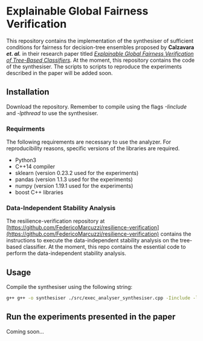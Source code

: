 # Explainable Global Fairness Verification

This repository contains the implementation of the synthesiser of sufficient conditions for fairness for decision-tree ensembles proposed by **Calzavara *et. al.*** in their research paper titled [<em>Explainable Global Fairness Verification of Tree-Based Classifiers</em>](https://openreview.net/forum?id=HOu7LgqCTqd). At the moment, this repository contains the code of the synthesiser. The scripts to scripts to reproduce the experiments described in the paper will be added soon.

## Installation
Download the repository. Remember to compile using the flags <em>-Iinclude</em> and <em>-lpthread</em> to use the synthesiser.

### Requirments
The following requirements are necessary to use the analyzer. For reproducibility reasons, specific versions of the libraries are required.
- Python3
- C++14 compiler
- sklearn (version 0.23.2 used for the experiments)
- pandas (version 1.1.3 used for the experiments)
- numpy (version 1.19.1 used for the experiments)
- boost C++ libraries
  
### Data-Independent Stability Analysis
The resilience-verification repository at [https://github.com/FedericoMarcuzzi/resilience-verification](https://github.com/FedericoMarcuzzi/resilience-verification) contains the instructions to execute the data-independent stability analysis on the tree-based classifier.
At the moment, this repo contains the essential code to perform the data-independent stability analysis. 

## Usage
Compile the synthesiser using the following string:
```bash
g++ g++ -o synthesiser ./src/exec_analyser_synthesiser.cpp -Iinclude -lpthread
```

## Run the experiments presented in the paper
Coming soon...
